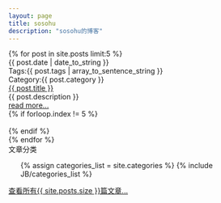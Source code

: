 ```yaml
---
layout: page
title: sosohu
description: "sosohu的博客"
---
```

<div class="row" id="home-page">
<article class="span8">
  {% for post in site.posts limit:5 %}
  <div class="row home-page-content">
    <aside class="span2">
	<div class="date">{{ post.date | date_to_string }}</div>
	<div class="tags">
	  <label>Tags:</label>{{ post.tags | array_to_sentence_string }}
	</div>
	<div class="category">
	  <label>Category:</label>{{ post.category }}
	</div>
    </aside>
    <article class="span6">
	<div class="title"><a href="{{ BASE_PATH  }}{{ post.url  }}">{{ post.title  }}</a></div>
	<div class="description">{{ post.description  }}</div>
	<div class="more"><a href="{{ BASE_PATH  }}{{ post.url  }} " class="btn">read more...</a></div>
    </article>
{%  if forloop.index != 5 %}
	<div class="post-footer">&nbsp;</div>
{% endif  %}
  </div>
  {% endfor  %}
</article>


<aside class="span4 ">
  <div class="side-bar">文章分类</div> 
  <div>
	<ul class="tag_box">
	{% assign categories_list = site.categories  %}
	{% include JB/categories_list   %}
	</ul>
  </div>
</aside>
</div>
<div class="home-page-footer"><a href="/archive.html">查看所有{{ site.posts.size  }}篇文章...</a></div>
